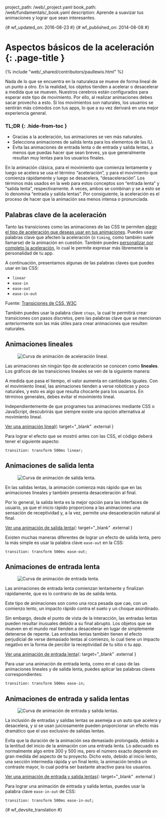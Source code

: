project_path: /web/_project.yaml
book_path: /web/fundamentals/_book.yaml
description: Aprende a suavizar tus animaciones y lograr que sean interesantes.

{# wf_updated_on: 2016-08-23 #}
{# wf_published_on: 2014-08-08 #}

# Aspectos básicos de la aceleración {: .page-title }

{% include "web/_shared/contributors/paullewis.html" %}

Nada de lo que se encuentra en la naturaleza se mueve de forma lineal de un punto a otro. En la realidad, los objetos tienden a acelerar o desacelerar a medida que se mueven. Nuestros cerebros están configurados para esperar este tipo de movimiento. Por ello, al realizar animaciones debes sacar provecho a esto. Si los movimientos son naturales, los usuarios se sentirán más cómodos con tus apps, lo que a su vez derivará en una mejor experiencia general.

### TL;DR {: .hide-from-toc }
* Gracias a la aceleración, tus animaciones se ven más naturales.
* Selecciona animaciones de salida lenta para los elementos de las IU.
* Evita las animaciones de entrada lenta o de entrada y salida lentas, a menos que puedas hacer que sean breves, ya que generalmente resultan muy lentas para los usuarios finales.


En la animación clásica, para el movimiento que comienza lentamente y luego se acelera se usa el término “aceleración”, y para el movimiento que comienza rápidamente y luego se desacelera, “desaceleración”. Los términos más usados en la web para estos conceptos son “entrada lenta” y “salida lenta”, respectivamente. A veces, ambos se combinan y se a esto se lo denomina “entrada y salida lentas”. Por consiguiente, la aceleración es el proceso de hacer que la animación sea menos intensa o pronunciada.

## Palabras clave de la aceleración

Tanto las transiciones como las animaciones de las CSS te permiten [elegir el tipo de aceleración que deseas usar en tus animaciones](choosing-the-right-easing). Puedes usar palabras clave que afecten la aceleración (o `timing`, como también suele llamarse) de la animación en cuestión. También puedes [personalizar por completo la aceleración](custom-easing), lo cual le permite expresar más libremente la personalidad de tu app.

A continuación, presentamos algunas de las palabras claves que puedes usar en las CSS:

* `linear`
* `ease-in`
* `ease-out`
* `ease-in-out`

Fuente: [Transiciones de CSS, W3C](http://www.w3.org/TR/css3-transitions/#transition-timing-function-property)

También puedes usar la palabra clave `steps`, la cual te permitirá crear transiciones con pasos discretos, pero las palabras clave que se mencionan anteriormente son las más útiles para crear animaciones que resulten naturales.

## Animaciones lineales

<div class="attempt-right">
  <figure>
    <img src="images/linear.png" alt="Curva de animación de aceleración lineal." />
  </figure>
</div>

Las animaciones sin ningún tipo de aceleración se conocen como **lineales**. Los gráficos de las transiciones lineales se ven de la siguiente manera:

A medida que pasa el tiempo, el valor aumenta en cantidades iguales. Con el movimiento lineal, las animaciones tienden a verse robóticas y poco naturales, y esto es algo que resulta chocante para los usuarios. En términos generales, debes evitar el movimiento lineal.

Independientemente de que programes tus animaciones mediante CSS o JavaScript, descubrirás que siempre existe una opción alternativa al movimiento lineal. 

[Ver una animación lineal](https://googlesamples.github.io/web-fundamentals/fundamentals/design-and-ui/animations/box-move-linear.html){: target="_blank" .external }

<div style="clear:both;"></div>

Para lograr el efecto que se mostró antes con las CSS, el código deberá tener el siguiente aspecto:


    transition: transform 500ms linear;
    


## Animaciones de salida lenta

<div class="attempt-right">
  <figure>
    <img src="images/ease-out.png" alt="Curva de animación de salida lenta." />
  </figure>
</div>

En las salidas lentas, la animación comienza más rápido que en las animaciones lineales y también presenta desaceleración al final.

Por lo general, la salida lenta es la mejor opción para las interfaces de usuario, ya que el inicio rápido proporciona a las animaciones una sensación de receptividad y, a la vez, permite una desaceleración natural al final.

[Ver una animación de salida lenta](https://googlesamples.github.io/web-fundamentals/fundamentals/design-and-ui/animations/box-move-ease-out.html){: target="_blank" .external }

<div style="clear:both;"></div>

Existen muchas maneras diferentes de lograr un efecto de salida lenta, pero la más simple es usar la palabra clave `ease-out` en la CSS:


    transition: transform 500ms ease-out;
    


## Animaciones de entrada lenta

<div class="attempt-right">
  <figure>
    <img src="images/ease-in.png" alt="Curva de animación de entrada lenta." />
  </figure>
</div>

Las animaciones de entrada lenta comienzan lentamente y finalizan rápidamente, que es lo contrario de las de salida lenta.

Este tipo de animaciones son como una roca pesada que cae, con un comienzo lento, un impacto rápido contra el suelo y un choque asordinado.

Sin embargo, desde el punto de vista de la interacción, las entradas lentas pueden resultar inusuales debido a su final abrupto. Los objetos que se mueven en el mundo real tienden a desacelerar en lugar de simplemente detenerse de repente. Las entradas lentas también tienen el efecto perjudicial de verse demasiado lentas al comienzo, lo cual tiene un impacto negativo en la forma de percibir la receptividad de tu sitio o tu app.

[Ver una animación de entrada lenta](https://googlesamples.github.io/web-fundamentals/fundamentals/design-and-ui/animations/box-move-ease-in.html){: target="_blank" .external }

<div style="clear:both;"></div>

Para usar una animación de entrada lenta, como en el caso de las animaciones lineales y de salida lenta, puedes aplicar las palabras claves correspondientes:


    transition: transform 500ms ease-in;
    

## Animaciones de entrada y salida lentas

<div class="attempt-right">
  <figure>
    <img src="images/ease-in-out.png" alt="Curva de animación de entrada y salida lentas." />
  </figure>
</div>

La inclusión de entradas y salidas lentas se asemeja a un auto que acelera y desacelera, y si se usan juiciosamente pueden proporcionar un efecto más dramático que el uso exclusivo de salidas lentas.

Evita que la duración de la animación sea demasiado prolongada, debido a la lentitud del inicio de la animación con una entrada lenta. Lo adecuado es normalmente algo entre 300 y 500 ms, pero el número exacto depende en gran medida del aspecto de tu proyecto. Dicho esto, debido al inicio lento, una sección intermedia rápida y un final lento, la animación tendrá un contraste mayor, lo cual podría ser bastante atractivo para los usuarios.

[Ver una animación de entrada y salida lentas](https://googlesamples.github.io/web-fundamentals/fundamentals/design-and-ui/animations/box-move-ease-in-out.html){: target="_blank" .external }

<div style="clear:both;"></div>


Para lograr una animación de entrada y salida lentas, puedes usar la palabra clave `ease-in-out` de CSS:


    transition: transform 500ms ease-in-out;
    




{# wf_devsite_translation #}
